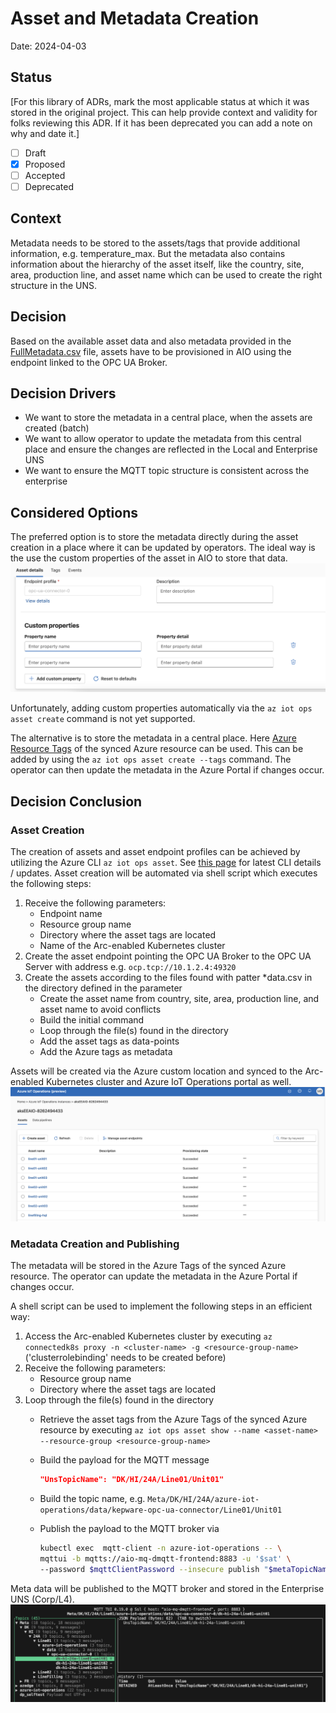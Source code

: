 # Asset and Metadata Creation

Date: 2024-04-03

## Status

[For this library of ADRs, mark the most applicable status at which it was stored in the original project. This can help provide context and validity for folks reviewing this ADR. If it has been deprecated you can add a note on why and date it.]

- [ ] Draft
- [X] Proposed
- [ ] Accepted
- [ ] Deprecated

## Context

Metadata needs to be stored to the assets/tags that provide additional information, e.g. temperature_max. But the metadata also contains information about the hierarchy of the asset itself, like the country, site, area, production line, and asset name which can be used to create the right structure in the UNS.

## Decision

Based on the available asset data and also metadata provided in the [FullMetadata.csv](/simulated-assets/FullMetadata.csv) file, assets have to be provisioned in AIO using the endpoint linked to the OPC UA Broker.

## Decision Drivers

- We want to store the metadata in a central place, when the assets are created (batch)
- We want to allow operator to update the metadata from this central place and ensure the changes are reflected in the Local and Enterprise UNS
- We want to ensure the MQTT topic structure is consistent across the enterprise

## Considered Options

The preferred option is to store the metadata directly during the asset creation in a place where it can be updated by operators.
The ideal way is the use the custom properties of the asset in AIO to store that data.
![Asset Custom Properties](./media/poc1-asset-custom-property.png)

Unfortunately, adding custom properties automatically via the `az iot ops asset create` command is not yet supported.

The alternative is to store the metadata in a central place. Here [Azure Resource Tags](https://learn.microsoft.com/en-us/azure/azure-resource-manager/management/tag-resources) of the synced Azure resource can be used. This can be added by using the `az iot ops asset create --tags` command. The operator can then update the metadata in the Azure Portal if changes occur.

## Decision Conclusion

### Asset Creation

The creation of assets and asset endpoint profiles can be achieved by utilizing the Azure CLI `az iot ops asset`. See [this page](https://learn.microsoft.com/en-us/cli/azure/iot/ops?view=azure-cli-latest) for latest CLI details / updates.
Asset creation will be automated via shell script which executes the following steps:

1. Receive the following parameters:
    - Endpoint name
    - Resource group name
    - Directory where the asset tags are located
    - Name of the Arc-enabled Kubernetes cluster
2. Create the asset endpoint pointing the OPC UA Broker to the OPC UA Server with address e.g. `ocp.tcp://10.1.2.4:49320`
3. Create the assets according to the files found with patter *data.csv in the directory defined in the parameter
    - Create the asset name from country, site, area, production line, and asset name to avoid conflicts
    - Build the initial command
    - Loop through the file(s) found in the directory
    - Add the asset tags as data-points
    - Add the Azure tags as metadata

Assets will be created via the Azure custom location and synced to the Arc-enabled Kubernetes cluster and Azure IoT Operations portal as well.
![Asset Portal](./media/poc1-asset-portal.png)

### Metadata Creation and Publishing

The metadata will be stored in the Azure Tags of the synced Azure resource. The operator can update the metadata in the Azure Portal if changes occur.

A shell script can be used to implement the following steps in an efficient way:

1. Access the Arc-enabled Kubernetes cluster by executing `az connectedk8s proxy -n <cluster-name> -g <resource-group-name>` ('clusterrolebinding' needs to be created before)
2. Receive the following parameters:
    - Resource group name
    - Directory where the asset tags are located
3. Loop through the file(s) found in the directory
    - Retrieve the asset tags from the Azure Tags of the synced Azure resource by executing `az iot ops asset show --name <asset-name> --resource-group <resource-group-name>`
    - Build the payload for the MQTT message

        ```json
        "UnsTopicName": "DK/HI/24A/Line01/Unit01"
        ```

    - Build the topic name, e.g. `Meta/DK/HI/24A/azure-iot-operations/data/kepware-opc-ua-connector/Line01/Unit01`
    - Publish the payload to the MQTT broker via

        ```bash
        kubectl exec  mqtt-client -n azure-iot-operations -- \
        mqttui -b mqtts://aio-mq-dmqtt-frontend:8883 -u '$sat' \
        --password $mqttClientPassword --insecure publish "$metaTopicName" "$metaValue"
        ```

Meta data will be published to the MQTT broker and stored in the Enterprise UNS (Corp/L4).
![Asset Metadata UNS](./media/poc1-asset-metadata-uns.png)
